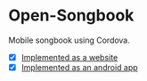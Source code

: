 # Open-Songbook
Mobile songbook using Cordova.

- [x] [Implemented as a website](https://kwch.wroclaw.pl/songbook/index.html)
- [x] [Implemented as an android app](https://play.google.com/store/apps/details?id=com.andrzejpudzisz.songbook)